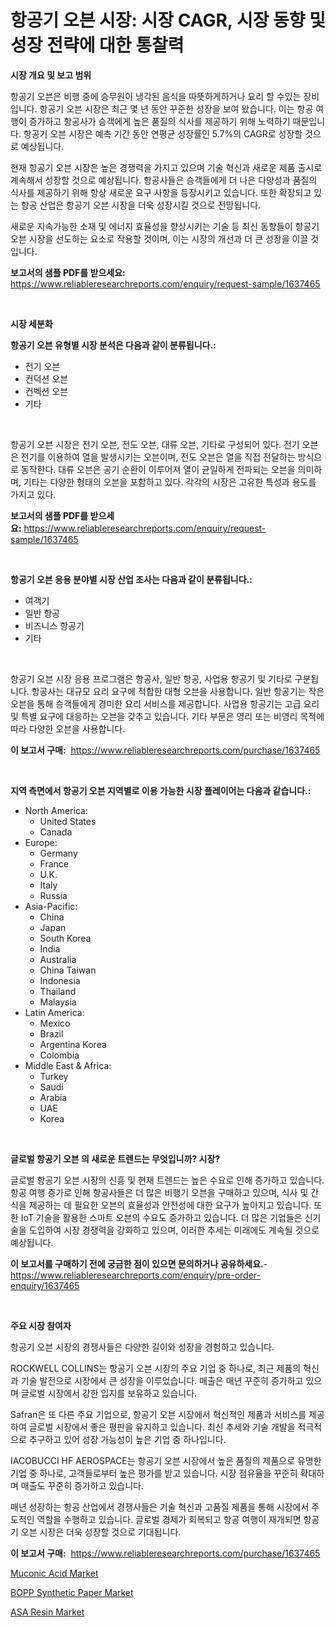 <p><h1>항공기 오븐 시장: 시장 CAGR, 시장 동향 및 성장 전략에 대한 통찰력</h1></p><p><strong>시장 개요 및 보고 범위</strong></p>
<p><p>항공기 오븐은 비행 중에 승무원이 냉각된 음식을 따뜻하게하거나 요리 할 수있는 장비입니다. 항공기 오븐 시장은 최근 몇 년 동안 꾸준한 성장을 보여 왔습니다. 이는 항공 여행이 증가하고 항공사가 승객에게 높은 품질의 식사를 제공하기 위해 노력하기 때문입니다. 항공기 오븐 시장은 예측 기간 동안 연평균 성장률인 5.7%의 CAGR로 성장할 것으로 예상됩니다.</p><p>현재 항공기 오븐 시장은 높은 경쟁력을 가지고 있으며 기술 혁신과 새로운 제품 출시로 계속해서 성장할 것으로 예상됩니다. 항공사들은 승객들에게 더 나은 다양성과 품질의 식사를 제공하기 위해 항상 새로운 요구 사항을 등장시키고 있습니다. 또한 확장되고 있는 항공 산업은 항공기 오븐 시장을 더욱 성장시킬 것으로 전망됩니다.</p><p>새로운 지속가능한 소재 및 에너지 효율성을 향상시키는 기술 등 최신 동향들이 항공기 오븐 시장을 선도하는 요소로 작용할 것이며, 이는 시장의 개선과 더 큰 성장을 이끌 것입니다.</p></p>
<p><strong>보고서의 샘플 PDF를 받으세요:</strong> <a href="https://www.reliableresearchreports.com/enquiry/request-sample/1637465">https://www.reliableresearchreports.com/enquiry/request-sample/1637465</a></p>
<p>&nbsp;</p>
<p><strong>시장 세분화</strong></p>
<p><strong>항공기 오븐 유형별 시장 분석은 다음과 같이 분류됩니다.:</strong></p>
<p><ul><li>전기 오븐</li><li>컨덕션 오븐</li><li>컨벡션 오븐</li><li>기타</li></ul></p>
<p>&nbsp;</p>
<p><p>항공기 오븐 시장은 전기 오븐, 전도 오븐, 대류 오븐, 기타로 구성되어 있다. 전기 오븐은 전기를 이용하여 열을 발생시키는 오븐이며, 전도 오븐은 열을 직접 전달하는 방식으로 동작한다. 대류 오븐은 공기 순환이 이루어져 열이 균일하게 전파되는 오븐을 의미하며, 기타는 다양한 형태의 오븐을 포함하고 있다. 각각의 시장은 고유한 특성과 용도를 가지고 있다.</p></p>
<p><strong>보고서의 샘플 PDF를 받으세요:</strong>&nbsp;<a href="https://www.reliableresearchreports.com/enquiry/request-sample/1637465">https://www.reliableresearchreports.com/enquiry/request-sample/1637465</a></p>
<p>&nbsp;</p>
<p><strong> 항공기 오븐 응용 분야별 시장 산업 조사는 다음과 같이 분류됩니다.:</strong></p>
<p><ul><li>여객기</li><li>일반 항공</li><li>비즈니스 항공기</li><li>기타</li></ul></p>
<p>&nbsp;</p>
<p><p>항공기 오븐 시장 응용 프로그램은 항공사, 일반 항공, 사업용 항공기 및 기타로 구분됩니다. 항공사는 대규모 요리 요구에 적합한 대형 오븐을 사용합니다. 일반 항공기는 작은 오븐을 통해 승객들에게 경미한 요리 서비스를 제공합니다. 사업용 항공기는 고급 요리 및 특별 요구에 대응하는 오븐을 갖추고 있습니다. 기타 부문은 영리 또는 비영리 목적에 따라 다양한 오븐을 사용합니다.</p></p>
<p><strong>이 보고서 구매:</strong>&nbsp; <a href="https://www.reliableresearchreports.com/purchase/1637465">https://www.reliableresearchreports.com/purchase/1637465</a></p>
<p>&nbsp;</p>
<p><strong>지역 측면에서 항공기 오븐 지역별로 이용 가능한 시장 플레이어는 다음과 같습니다.:</strong></p>
<p><ul>
    <li>
        North America:
        <ul>
            <li>United States</li>
            <li>Canada</li>
        </ul>
    </li>
    <li>
        Europe:
        <ul>
            <li>Germany</li>
            <li>France</li>
            <li>U.K.</li>
            <li>Italy</li>
            <li>Russia</li>
        </ul>
    </li>
    <li>
        Asia-Pacific:
        <ul>
            <li>China</li>
            <li>Japan</li>
            <li>South Korea</li>
            <li>India</li>
            <li>Australia</li>
            <li>China Taiwan</li>
            <li>Indonesia</li>
            <li>Thailand</li>
            <li>Malaysia</li>
        </ul>
    </li>
    <li>
        Latin America:
        <ul>
            <li>Mexico</li>
            <li>Brazil</li>
            <li>Argentina Korea</li>
            <li>Colombia</li>
        </ul>
    </li>
    <li>
        Middle East & Africa:
        <ul>
            <li>Turkey</li>
            <li>Saudi</li>
            <li>Arabia</li>
            <li>UAE</li>
            <li>Korea</li>
        </ul>
    </li>
    </ul></p>
<p>&nbsp;</p>
<p><strong>글로벌 항공기 오븐 의 새로운 트렌드는 무엇입니까? 시장?</strong></p>
<p><p>글로벌 항공기 오븐 시장의 신흥 및 현재 트렌드는 높은 수요로 인해 증가하고 있습니다. 항공 여행 증가로 인해 항공사들은 더 많은 비행기 오븐을 구매하고 있으며, 식사 및 간식을 제공하는 데 필요한 오븐의 효율성과 안전성에 대한 요구가 높아지고 있습니다. 또한 IoT 기술을 활용한 스마트 오븐의 수요도 증가하고 있습니다. 더 많은 기업들은 신기술을 도입하여 시장 경쟁력을 강화하고 있으며, 이러한 추세는 미래에도 계속될 것으로 예상됩니다.</p></p>
<p><strong>이 보고서를 구매하기 전에 궁금한 점이 있으면 문의하거나 공유하세요.</strong>- <a href="https://www.reliableresearchreports.com/enquiry/pre-order-enquiry/1637465">https://www.reliableresearchreports.com/enquiry/pre-order-enquiry/1637465</a></p>
<p>&nbsp;</p>
<p><strong>주요 시장 참여자</strong></p>
<p><p>항공기 오븐 시장의 경쟁사들은 다양한 길이와 성장을 경험하고 있습니다. </p><p>ROCKWELL COLLINS는 항공기 오븐 시장의 주요 기업 중 하나로, 최근 제품의 혁신과 기술 발전으로 시장에서 큰 성장을 이루었습니다. 매출은 매년 꾸준히 증가하고 있으며 글로벌 시장에서 강한 입지를 보유하고 있습니다. </p><p>Safran은 또 다른 주요 기업으로, 항공기 오븐 시장에서 혁신적인 제품과 서비스를 제공하여 글로벌 시장에서 좋은 평판을 유지하고 있습니다. 최신 추세와 기술 개발을 적극적으로 추구하고 있어 성장 가능성이 높은 기업 중 하나입니다.</p><p>IACOBUCCI HF AEROSPACE는 항공기 오븐 시장에서 높은 품질의 제품으로 유명한 기업 중 하나로, 고객들로부터 높은 평가를 받고 있습니다. 시장 점유율을 꾸준히 확대하며 매출도 꾸준히 증가하고 있습니다.</p><p>매년 성장하는 항공 산업에서 경쟁사들은 기술 혁신과 고품질 제품을 통해 시장에서 주도적인 역할을 수행하고 있습니다. 글로벌 경제가 회복되고 항공 여행이 재개되면 항공기 오븐 시장은 더욱 성장할 것으로 기대됩니다.</p></p>
<p><strong>이 보고서 구매:</strong>&nbsp;&nbsp;<a href="https://www.reliableresearchreports.com/purchase/1637465">https://www.reliableresearchreports.com/purchase/1637465</a></p>
<p><p><a href="https://flame-sidecar-702.notion.site/Muconic-Acid-Market-Size-Market-Share-and-Global-Market-Analysis-Report-2024-2031-50ec26e93dea439abbabc9365edb89a9">Muconic Acid Market</a></p><p><a href="https://full-wildebeest-80b.notion.site/BOPP-Synthetic-Paper-Market-Research-Report-The-Key-To-Successful-Business-Strategy-Forecasted-for--b649297f5d734aa7a5eac0b5c344073c">BOPP Synthetic Paper Market</a></p><p><a href="https://pretty-mail-caf.notion.site/ASA-Resin-Market-Growth-Market-Trends-COVID-19-Impact-and-Forecasts-for-period-from-2024-2031-ebde79ce8b834922946ba9c705e6e4e2">ASA Resin Market</a></p></p>
